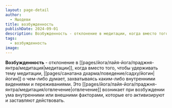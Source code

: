 ```yaml
---
layout: page-detail
author:
  - Яшодеви
title: возбужденность
publishDate: 2024-09-01
description: Возбужденность - отклонение в медитации, когда вместо того, чтобы удерживать тему медитации, йогин о чем-либо думает, захватываясь каким-либо внутренними видениями и переживаниями. Это отвлечение возникает при возбуждении ума внутренними или внешними факторами, которые его активизируют и заставляют действовать.
tags:
  - возбужденность
image:
---
```

**Возбужденность** - отклонение в [[pages/йога/лайя-йога/праджня-янтра/медитация|медитации]], когда вместо того, чтобы удерживать тему медитации, [[pages/санатана дхарма/поведение/садху/йогин|йогин]] о чем-либо думает, захватываясь каким-либо внутренними видениями и переживаниями. Это [[pages/йога/лайя-йога/праджня-янтра/медитация/отвлечение|отвлечение]] возникает при возбуждении ума внутренними или внешними факторами, которые его активизируют и заставляют действовать.

